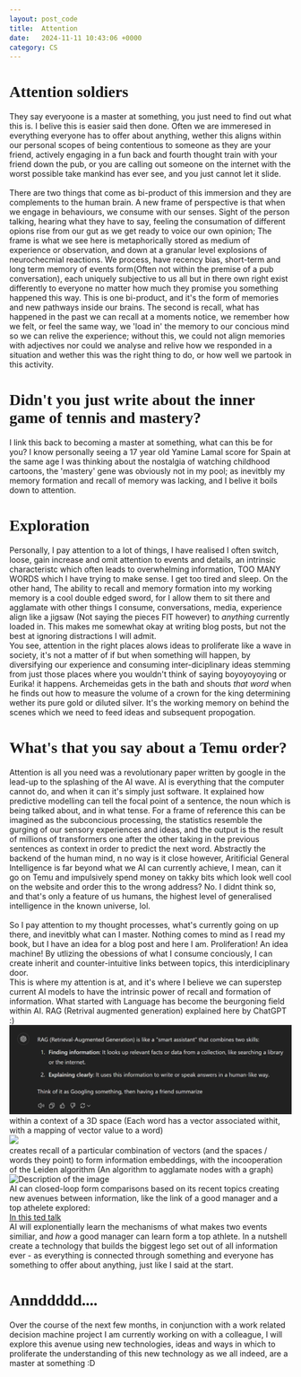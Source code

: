 ```yaml
---
layout: post_code
title:  Attention
date:   2024-11-11 10:43:06 +0000
category: CS
---
```

<h1 style="font-family: 'Share Tech Mono'">Attention soldiers</h1>
They say everyoone is a master at something, you just need to find out what this is. I belive this is easier said then done. Often we are immeresed in everything everyone has to offer about anything, wether this aligns within our personal scopes of being contentious to someone as they are your friend, actively engaging in a fun back and fourth thought train with your friend down the pub, or you are calling out someone on the internet with the worst possible take mankind has ever see, and you just cannot let it slide. 
<br><br>
There are two things that come as bi-product of this immersion and they are complements to the human brain. A new frame of perspective is that when we engage in behaviours, we consume with our senses. Sight of the person talking, hearing what they have to say, feeling the consumation of different opions rise from our gut as we get ready to voice our own opinion; The frame is what we see here is metaphorically stored as medium of experience or observation, and down at a granular level explosions of neurochecmial reactions. We process, have recency bias, short-term and long term memory of events form(Often not within the premise of a pub conversation), each uniquely subjective to us all but in there own right exist differently to everyone no matter how much they promise you something happened this way. This is one bi-product, and it's the form of memories and new pathways inside our brains. The second is recall, what has happened in the past we can recall at a moments notice, we remember how we felt, or feel the same way, we 'load in' the memory to our concious mind so we can relive the experience; without this, we could not align memories with adjectives nor could we analyse and relive how we responded in a situation and wether this was the right thing to do, or how well we partook in this activity. 
<br>
<h1 style="font-family: 'Share Tech Mono'">Didn't you just write about the inner game of tennis and mastery?</h1>
I link this back to becoming a master at something, what can this be for you? I know personally seeing a 17 year old Yamine Lamal score for Spain at the same age I was thinking about the nostalgia of watching childhood cartoons, the 'mastery' gene was obviously not in my pool; as inevitbly my memory formation and recall of memory was lacking, and I belive it boils down to attention. 
<br>
<h1 style="font-family: 'Share Tech Mono'">Exploration</h1>
Personally, I pay attention to a lot of things, I have realised I often switch, loose, gain increase and omit attention to events and details, an intrinsic characteristc which often leads to overwhelming information, TOO MANY WORDS which I have trying to make sense. I get too tired and sleep. On the other hand, The ability to recall and memory formation into my working memory is a cool double edged sword, for I allow them to sit there and agglamate with other things I consume, conversations, media, experience align like a jigsaw (Not saying the pieces FIT however) to <i>anything</i> currently loaded in. This makes me somewhat okay at writing blog posts, but not the best at ignoring distractions I will admit.
<br>
You see, attention in the right places alows ideas to proliferate like a wave in society, it's not a matter of if but when something will happen, by diversifying our experience and consuming inter-diciplinary ideas stemming from just those places where you wouldn't think of saying boyoyoyoying or Eurika! it happens. Archemeidas gets in the bath and shouts <i>that word</i> when he finds out how to measure the volume of a crown for the king determining wether its pure gold or diluted silver. It's the working memory on behind the scenes which we need to feed ideas and subsequent propogation. 
<h1 style="font-family: 'Share Tech Mono'">What's that you say about a Temu order?</h1>
Attention is all you need was a revolutionary paper written by google in the lead-up to the splashing of the AI wave. AI is everything that the computer cannot do, and when it can it's simply just software. It explained how predictive modelling can tell the focal point of a sentence, the noun which is being talked about, and in what tense. For a frame of reference this can be imagined as the subconcious processing, the statistics resemble the gurging of our sensory experiences and ideas, and the output is the result of millions of transformers one after the other taking in the previous sentences as context in order to predict the next word. Abstractly the backend of the human mind, n no way is it close however, Aritificial General Intelligence is far beyond what we AI can currently achieve, I mean, can it go on Temu and impulsively spend money on takky bits which look well cool on the website and order this to the wrong address? No. I didnt think so, and that's only a feature of us humans, the highest level of generalised intelligence in the known universe, lol.
<br><br>
So I pay attention to my thought processes, what's currently going on up there, and inevitbly what can I master. Nothing comes to mind as I read my book, but I have an idea for a blog post and here I am. Proliferation! An idea machine! By utlizing the obessions of what I consume conciously, I can create inherit and counter-intuitive links between topics, this interdiciplinary door. 
<br>
This is where my attention is at, and it's where I believe we can superstep current AI models to have the intrinsic power of recall and formation of information. What started with Language has become the beurgoning field within AI. RAG (Retrival augmented generation) explained here by ChatGPT :)
<img src="image.jpg" alt="Description of the image">
 within a context of a 3D space (Each word has a vector associated withit, with a mapping of vector value to a word)
 <br>
 <img src="https://external-content.duckduckgo.com/iu/?u=https%3A%2F%2Ftse3.mm.bing.net%2Fth%3Fid%3DOIP.720YdB83sz5ObihUXp1fdQHaH-%26pid%3DApi&f=1&ipt=5458c9a3b6a0b15d2e3a8cba79055174d9c9418b486d52120315016600a6967a&ipo=images">
 <br>
 creates recall of a particular combination of vectors (and the spaces / words they point) to form information embeddings, with the incooperation of the Leiden algorithm (An algorithm to agglamate nodes with a graph)<br>
<img src="https://cb11711211.github.io/2022/09/13/louvain-and-leiden-algorithm/pasted-4.png" alt="Description of the image"><br>
AI can closed-loop form comparisons based on its recent topics creating new avenues between information, like the link of a good manager and a top athelete explored:
<br>
<a class="no-padding-paragraph headertut" href="https://www.ted.com/talks/antje_heimsoeth_what_managers_can_learn_from_top_athletes?subtitle=en">In this ted talk</a>
<br>
AI will explonentially learn the mechanisms of what makes two events similiar, and <i>how</i> a good manager can learn form a top athlete. In a nutshell create a technology that builds the biggest lego set out of all information ever - as everything is connected through something and everyone has something to offer about anything, just like I said at the start.  
<h1 style="font-family: 'Share Tech Mono'">Annddddd....</h1>
Over the course of the next few months, in conjunction with a work related decision machine project I am currently working on with a colleague, I will explore this avenue using new technologies, ideas and ways in which to proliferate the understanding of this new technology as we all indeed, are a master at something :D





